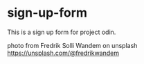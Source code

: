 # sign-up-form

This is a sign up form for project odin. 


photo from Fredrik Solli Wandem on unsplash 
https://unsplash.com/@fredrikwandem


